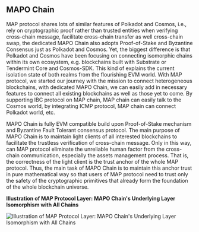 ## MAPO Chain

MAP protocol shares lots of similar features of Polkadot and Cosmos, i.e., rely on cryptographic proof rather than trusted entities when verifying cross-chain message, facilitate cross-chain transfer as well cross-chain swap, the dedicated MAPO Chain also adopts Proof-of-Stake and Byzantine Consensus just as Polkadot and Cosmos. Yet, the biggest difference is that Polkadot and Cosmos have been focusing on connecting isomorphic chains within its own ecosystem, e.g. blockchains built with Substrate or Tendermint Core and Cosmos-SDK. This kind of explains the current isolation state of both realms from the flourishing EVM world. With MAP protocol, we started our journey with the mission to connect heterogeneous blockchains, with dedicated MAPO Chain, we can easily add in necessary features to connect all existing blockchains as well as those yet to come. By supporting IBC protocol on MAP chain, MAP chain can easily talk to the Cosmos world, by integrating ICMP protocol, MAP chain can connect Polkadot world, etc.

MAPO Chain is fully EVM compatible build upon Proof-of-Stake mechanism and Byzantine Fault Tolerant consensus protocol. The main purpose of MAPO Chain is to maintain light clients of all interested blockchains to facilitate the trustless verification of cross-chain message. Only in this way, can MAP protocol eliminate the unreliable human factor from the cross-chain communication, especially the assets management process. That is, the correctness of the light client is the trust anchor of the whole MAP protocol. Thus, the main task of MAPO Chain is to maintain this anchor trust in pure mathematical way so that users of MAP protocol need to trust only the safety of the cryptographic primitives that already form the foundation of the whole blockchain universe.

**Illustration of MAP Protocol Layer: MAPO Chain's Underlying Layer Isomorphism with All Chains**

![Illustration of MAP Protocol Layer: MAPO Chain's Underlying Layer Isomorphism with All Chains](protocol-layer.png)
